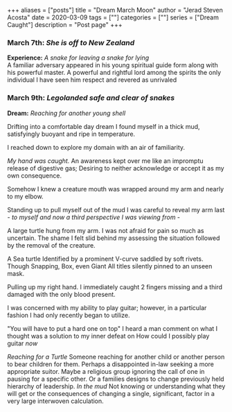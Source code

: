 +++
aliases = ["posts"]
title = "Dream March Moon"
author = "Jerad Steven Acosta"
date = 2020-03-09
tags = [""]
categories = [""]
series = ["Dream Caught"]
description = "Post page"
+++


### March 7th: _She is off to New Zealand_  

**Experience:** _A snake for leaving a snake for lying_  
A familiar adversary appeared in his young spiritual guide form along with his powerful master. A powerful and rightful lord among the spirits the only individual I have seen him respect and revered as unrivaled 

### March 9th: _Legolanded safe and clear of snakes_  
**Dream:** _Reaching for another young shell_  

Drifting into a comfortable day dream
I found myself in a thick mud,
satisfyingly buoyant and ripe in temperature.

I reached down to explore my domain with an air of familiarity.

_My hand was caught._
An awareness kept over me like an impromptu release of digestive gas;
Desiring to neither acknowledge or accept it as my own consequence.

Somehow I knew a creature mouth was wrapped around my arm
and nearly to my elbow.

Standing up to pull myself out of the mud
I was careful to reveal my arm last 
_- to myself and now a third perspective I was viewing from -_

A large turtle hung from my arm.
I was not afraid for pain so much as uncertain.
The shame I felt slid behind my assessing the situation 
followed by the removal of the creature. 

A Sea turtle 
Identified by a prominent V-curve saddled by soft rivets.
Though Snapping, Box, even Giant
All titles silently pinned to an unseen mask.

Pulling up my right hand.
I immediately caught 2 fingers missing
and a third damaged with the only blood present.

I was concerned with my ability to play guitar; however,
in a particular fashion I had only recently began to utilize.

"You will have to put a hard one on top"
I heard a man comment
on what I thought was a solution to my inner defeat on
How could I possibly play guitar _now_

_Reaching for a Turtle_
Someone reaching for another child or another person to bear children for them.
Perhaps a disappointed in-law seeking a more appropriate suitor.
Maybe a religious group ignoring the call of one in pausing for a specific other.
Or a families designs to change previously held hierarchy of leadership.
_In the mud_
Not knowing or understanding what they will get
or the consequences of changing a single, significant, factor in a very large interwoven calculation.
